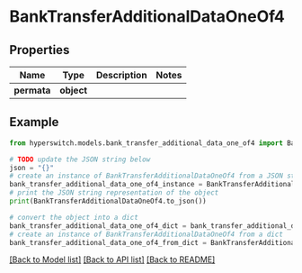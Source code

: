 # BankTransferAdditionalDataOneOf4


## Properties

Name | Type | Description | Notes
------------ | ------------- | ------------- | -------------
**permata** | **object** |  | 

## Example

```python
from hyperswitch.models.bank_transfer_additional_data_one_of4 import BankTransferAdditionalDataOneOf4

# TODO update the JSON string below
json = "{}"
# create an instance of BankTransferAdditionalDataOneOf4 from a JSON string
bank_transfer_additional_data_one_of4_instance = BankTransferAdditionalDataOneOf4.from_json(json)
# print the JSON string representation of the object
print(BankTransferAdditionalDataOneOf4.to_json())

# convert the object into a dict
bank_transfer_additional_data_one_of4_dict = bank_transfer_additional_data_one_of4_instance.to_dict()
# create an instance of BankTransferAdditionalDataOneOf4 from a dict
bank_transfer_additional_data_one_of4_from_dict = BankTransferAdditionalDataOneOf4.from_dict(bank_transfer_additional_data_one_of4_dict)
```
[[Back to Model list]](../README.md#documentation-for-models) [[Back to API list]](../README.md#documentation-for-api-endpoints) [[Back to README]](../README.md)


